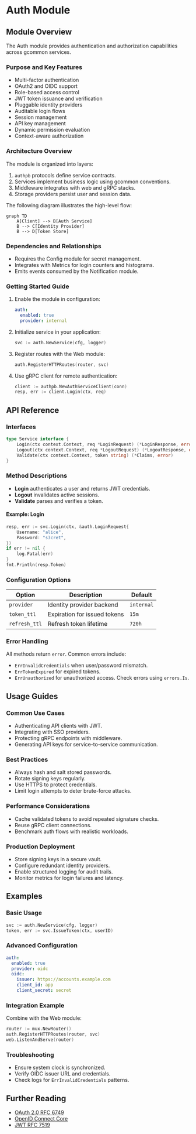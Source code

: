 <!-- file: docs/modules/auth/README.md -->
<!-- version: 1.1.0 -->
<!-- guid: b5f5a228-e0df-4877-9bbf-443fd22c2917 -->

# Auth Module

## Module Overview

The Auth module provides authentication and authorization capabilities across
gcommon services.

### Purpose and Key Features

- Multi-factor authentication
- OAuth2 and OIDC support
- Role-based access control
- JWT token issuance and verification
- Pluggable identity providers
- Auditable login flows
- Session management
- API key management
- Dynamic permission evaluation
- Context-aware authorization

### Architecture Overview

The module is organized into layers:

1. `authpb` protocols define service contracts.
2. Services implement business logic using gcommon conventions.
3. Middleware integrates with web and gRPC stacks.
4. Storage providers persist user and session data.

The following diagram illustrates the high-level flow:

```mermaid
graph TD
    A[Client] --> B[Auth Service]
    B --> C[Identity Provider]
    B --> D[Token Store]
```

### Dependencies and Relationships

- Requires the Config module for secret management.
- Integrates with Metrics for login counters and histograms.
- Emits events consumed by the Notification module.

### Getting Started Guide

1. Enable the module in configuration:
   ```yaml
   auth:
     enabled: true
     provider: internal
   ```
2. Initialize service in your application:
   ```go
   svc := auth.NewService(cfg, logger)
   ```
3. Register routes with the Web module:
   ```go
   auth.RegisterHTTPRoutes(router, svc)
   ```
4. Use gRPC client for remote authentication:
   ```go
   client := authpb.NewAuthServiceClient(conn)
   resp, err := client.Login(ctx, req)
   ```

## API Reference

### Interfaces

```go
type Service interface {
    Login(ctx context.Context, req *LoginRequest) (*LoginResponse, error)
    Logout(ctx context.Context, req *LogoutRequest) (*LogoutResponse, error)
    Validate(ctx context.Context, token string) (*Claims, error)
}
```

### Method Descriptions

- **Login** authenticates a user and returns JWT credentials.
- **Logout** invalidates active sessions.
- **Validate** parses and verifies a token.

#### Example: Login

```go
resp, err := svc.Login(ctx, &auth.LoginRequest{
    Username: "alice",
    Password: "s3cret",
})
if err != nil {
    log.Fatal(err)
}
fmt.Println(resp.Token)
```

### Configuration Options

| Option        | Description                  | Default    |
| ------------- | ---------------------------- | ---------- |
| `provider`    | Identity provider backend    | `internal` |
| `token_ttl`   | Expiration for issued tokens | `15m`      |
| `refresh_ttl` | Refresh token lifetime       | `720h`     |

### Error Handling

All methods return `error`. Common errors include:

- `ErrInvalidCredentials` when user/password mismatch.
- `ErrTokenExpired` for expired tokens.
- `ErrUnauthorized` for unauthorized access. Check errors using `errors.Is`.

## Usage Guides

### Common Use Cases

- Authenticating API clients with JWT.
- Integrating with SSO providers.
- Protecting gRPC endpoints with middleware.
- Generating API keys for service-to-service communication.

### Best Practices

- Always hash and salt stored passwords.
- Rotate signing keys regularly.
- Use HTTPS to protect credentials.
- Limit login attempts to deter brute-force attacks.

### Performance Considerations

- Cache validated tokens to avoid repeated signature checks.
- Reuse gRPC client connections.
- Benchmark auth flows with realistic workloads.

### Production Deployment

- Store signing keys in a secure vault.
- Configure redundant identity providers.
- Enable structured logging for audit trails.
- Monitor metrics for login failures and latency.

## Examples

### Basic Usage

```go
svc := auth.NewService(cfg, logger)
token, err := svc.IssueToken(ctx, userID)
```

### Advanced Configuration

```yaml
auth:
  enabled: true
  provider: oidc
  oidc:
    issuer: https://accounts.example.com
    client_id: app
    client_secret: secret
```

### Integration Example

Combine with the Web module:

```go
router := mux.NewRouter()
auth.RegisterHTTPRoutes(router, svc)
web.ListenAndServe(router)
```

### Troubleshooting

- Ensure system clock is synchronized.
- Verify OIDC issuer URL and credentials.
- Check logs for `ErrInvalidCredentials` patterns.

## Further Reading

- [OAuth 2.0 RFC 6749](https://datatracker.ietf.org/doc/html/rfc6749)
- [OpenID Connect Core](https://openid.net/specs/openid-connect-core-1_0.html)
- [JWT RFC 7519](https://datatracker.ietf.org/doc/html/rfc7519)

